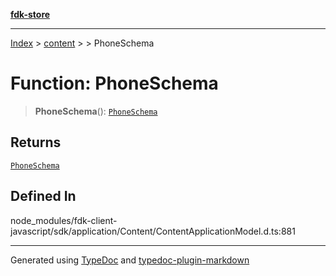 [**fdk-store**](../../../README.md)
***

[Index](../../../API.md) > [content](../../README.md) > [<internal>](../README.md) > PhoneSchema

# Function: PhoneSchema

> **PhoneSchema**(): [`PhoneSchema`](../type-aliases/type-alias.PhoneSchema.md)

## Returns

[`PhoneSchema`](../type-aliases/type-alias.PhoneSchema.md)

## Defined In

node\_modules/fdk-client-javascript/sdk/application/Content/ContentApplicationModel.d.ts:881

***
Generated using [TypeDoc](https://typedoc.org/) and [typedoc-plugin-markdown](https://www.npmjs.com/package/typedoc-plugin-markdown)
